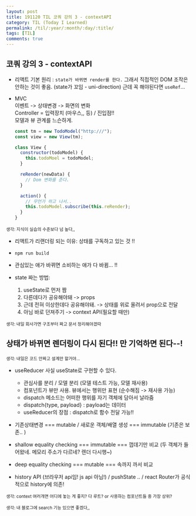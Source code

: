 ```yaml
---
layout: post
title: 191120 TIL 코쿼 강의 3 - contextAPI
category: TIL (Today I Learned)
permalink: /til/:year/:month/:day/:title/
tags: [TIL]
comments: true
---
```


## 코쿼 강의 3 - contextAPI

- 리액트 기본 원리 : `state가 바뀌면 render를 한다.` 그래서 직접적인 DOM 조작은 안하는 것이 좋음. (state가 꼬임 - uni-direction) 근데 꼭 해야된다면 `useRef`...

- MVC  
  이벤트 -> 상태변경 -> 화면의 변화  
  Controller = 입력장치 (마우스,, 등) / 진입점!!  
  모델과 뷰 관계를 느슨하게.

  ```js
  const tm = new TodoModel("http:///");
  const view = new View(tm);

  class View {
    constructor(todoModel) {
      this.todoMoel = todoModel;
    }

    reRender(newData) {
      // Dom 변화를 준다.
    }

    action() {
      // 무언가 하고 나서..
      this.todoModel.subscribe(this.reRender);
    }
  }
  ```
    
<sup>생각: 지식이 실습의 수준보다 넘 높다,, </sup>

- 리액트가 리랜더링 되는 이유: 상태를 구독하고 있는 것 !! 

- `npm run build`

- 관심있는 애가 바뀌면 소비하는 애가 다 바뀜... !!

- state 짜는 방법: 

  1. useState로 먼저 짬
  2. 다른데다가 공유해야돼 -> props 
  3. 근데 전혀 이상한데다 공유해야돼. -> 상태를 위로 올려서 prop으로 전달
  4. 아님 바로 던져주기 -> context API(필요할 때만)

<sup>생각: 내일 회사가면 구조부터 짜고 문서 정리해야겠따 </sup>

## **상태가 바뀌면 렌더링이 다시 된다!! 만 기억하면 된다--!**

<sup>생각: 내일은 코드 안짜고 설계만 할거야... </sup>

- useReducer 사실 useState로 구현할 수 있다. 
  - 관심사를 분리 / 모델 분리 (모델 테스트 가능, 모델 재사용)
  - 컴포넌트가 뷰만 사용. 뷰에서는 행위만 표현 (순수해짐 -> 재사용 가능)
  - dispatch 메소드는 어떠한 행위를 자기 객체에 담아서 날라줌 
  - dispatch{type, payload} : payload는 데이터
  - useReducer의 장점 : dispatch로 함수 전달 가능!! 
  
- 기존상태변경 === mutable / 새로운 객체/배열 생성 === immutable (기존은 보존.. )
- shallow equality checking === immutable === 껍데기만 비교 (두 객체가 들어왔네. 메모리 주소가 다르네? 렌더 다시행~) 
- deep equality checking === mutable === 속까지 까서 비교

- history API (브라우저 api임! js api 아님!) / pushState .. / react Router가 공식적으로 history에 의존! 


<sup>생각: context 여러개면 어디에 놓는 게 좋지? 다 루트? or 사용하는 컴포넌트들 중 가장 상위? </sup>

<sup>생각: 내 블로그에 search 기능 있으면 좋겠다,,  </sup>